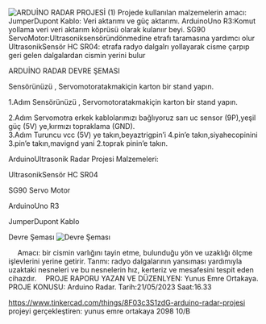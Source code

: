 ![ARDUİNO RADAR PROJESİ (1)](https://github.com/Yunuusem4e/ardu-ino-radar/assets/133488608/0d192f7d-5cbd-4ee8-ab17-bcc8f225bde5)
Projede kullanılan malzemelerin amacı:
JumperDupont Kablo: Veri aktarımı ve güç aktarımı.
ArduinoUno R3:Komut yollama veri veri aktarım köprüsü olarak kulanıır beyi.
SG90 ServoMotor:Ultrasoniksensöründönmedine etrafı taramasına yardımcı olur  
UltrasonikSensör HC SR04: etrafa radyo dalgalrı yollayarak cisme çarpıp geri gelen dalgalardan cismin yerini bulur


ARDUİNO RADAR DEVRE ŞEMASI

 

Sensörünüzü , Servomotoratakmakiçin karton bir stand yapın. 

1.Adım
Sensörünüzü , Servomotoratakmakiçin karton bir stand yapın. 
  
2.Adım
Servomotra erkek kablolarımızı bağlıyoruz sarı uc sensor (9P),yeşil güç (5V) ye,kırmızı topraklama (GND).  
3.Adım
Turuncu vcc (5V) ye takın,beyaztrigpin’i 4.pin’e takın,siyahecopinini 3.pin’e takın,mavignd yani 2.toprak pinin’e takın.

ArduinoUltrasonik Radar Projesi Malzemeleri:

UltrasonikSensör HC SR04

SG90 Servo Motor

ArduinoUno R3

JumperDupont Kablo

Devre Şeması
![Devre Şeması](https://github.com/Yunuusem4e/ardu-ino-radar/assets/133488608/298cc469-fa2e-4292-a45e-00503279a440)

 
Amacı:
bir cismin varlığını tayin etme, bulunduğu yön ve uzaklığı ölçme işlevlerini yerine getirir. 
Tanmı:
radyo dalgalarının yansıması yardımıyla uzaktaki nesneleri ve bu nesnelerin hız, kerteriz ve mesafesini tespit eden cihazdır. 
            PROJE RAPORU
               YAZAN VE DÜZENLYEN: 
                  Yunus Emre Ortakaya.
                       PROJE KONUSU:
                        Arduino Radar.
                      Tarih:21/05/2023
                           Saat:16.33

https://www.tinkercad.com/things/8F03c3S1zdG-arduino-radar-projesi
projeyi gerçekleştiren: yunus emre ortakaya 2098 10/B

